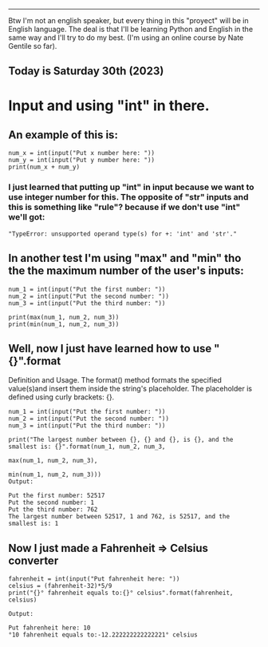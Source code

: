 -------------------------------------------------------------------------------------------------
Btw I'm not an english speaker, but every thing in this "proyect" will be in English language.
The deal is that I'll be learning Python and English in the same way and I'll try to do my best. 
(I'm using an online course by Nate Gentile so far).

Today is Saturday 30th (2023)
-------------------------------------------------------------------------------------------------

# Input and using "int" in there.

## An example of this is:
```
num_x = int(input("Put x number here: "))
num_y = int(input("Put y number here: "))
print(num_x + num_y)
```

### I just learned that putting up "int" in input because we want to use integer number for this. The opposite of "str" inputs and this is something like "rule"? because if we don't use "int" we'll got:
```
"TypeError: unsupported operand type(s) for +: 'int' and 'str'."
```

## In another test I'm using "max" and "min" tho the the maximum number of the user's inputs:
```
num_1 = int(input("Put the first number: "))
num_2 = int(input("Put the second number: "))
num_3 = int(input("Put the third number: "))

print(max(num_1, num_2, num_3))
print(min(num_1, num_2, num_3))
```

## Well, now I just have learned how to use "{}".format

Definition and Usage. The format() method formats the specified value(s)and insert them inside
the string's placeholder. The placeholder is defined using curly brackets: {}.

```
num_1 = int(input("Put the first number: "))
num_2 = int(input("Put the second number: "))
num_3 = int(input("Put the third number: "))

print("The largest number between {}, {} and {}, is {}, and the smallest is: {}".format(num_1, num_2, num_3,
                                                                max(num_1, num_2, num_3),
                                                                min(num_1, num_2, num_3)))
Output:

Put the first number: 52517
Put the second number: 1
Put the third number: 762
The largest number between 52517, 1 and 762, is 52517, and the smallest is: 1
```
## Now I just made a Fahrenheit => Celsius converter

```
fahrenheit = int(input("Put fahrenheit here: "))
celsius = (fahrenheit-32)*5/9
print("{}° fahrenheit equals to:{}° celsius".format(fahrenheit, celsius)

Output:

Put fahrenheit here: 10
°10 fahrenheit equals to:-12.222222222222221° celsius
```










